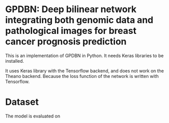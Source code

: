 # GPDBN: Deep bilinear network integrating both genomic data and pathological images for breast cancer prognosis prediction

This is an implementation of GPDBN in Python. It needs Keras libraries to be installed.

It uses Keras library with the Tensorflow backend, and does not work on the Theano backend. Because the loss function of the network is written with Tensorflow.

# Dataset
The model is evaluated on 
